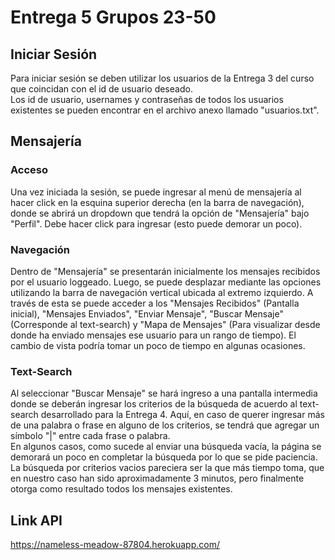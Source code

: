 # Entrega 5 Grupos 23-50

## Iniciar Sesión
Para iniciar sesión se deben utilizar los usuarios de la Entrega 3 del curso que coincidan con el id de usuario deseado.\
Los id de usuario, usernames y contraseñas de todos los usuarios existentes se pueden encontrar en el archivo anexo llamado "usuarios.txt".

## Mensajería
### Acceso
Una vez iniciada la sesión, se puede ingresar al menú de mensajería al hacer click en la esquina superior derecha (en la barra de navegación), donde se abrirá un dropdown que tendrá la opción de "Mensajería" bajo "Perfil". Debe hacer click para ingresar (esto puede demorar un poco).

### Navegación
Dentro de "Mensajería" se presentarán inicialmente los mensajes recibidos por el usuario loggeado. Luego, se puede desplazar mediante las opciones utilizando la barra de navegación vertical ubicada al extremo izquierdo. A través de esta se puede acceder a los "Mensajes Recibidos" (Pantalla inicial), "Mensajes Enviados", "Enviar Mensaje", "Buscar Mensaje" (Corresponde al text-search) y "Mapa de Mensajes" (Para visualizar desde donde ha enviado mensajes ese usuario para un rango de tiempo). El cambio de vista podría tomar un poco de tiempo en algunas ocasiones.

### Text-Search
Al seleccionar "Buscar Mensaje" se hará ingreso a una pantalla intermedia donde se deberán ingresar los criterios de la búsqueda de acuerdo al text-search desarrollado para la Entrega 4.
Aquí, en caso de querer ingresar más de una palabra o frase en alguno de los criterios, se tendrá que agregar un símbolo "|" entre cada frase o palabra.\
En algunos casos, como sucede al enviar una búsqueda vacía, la página se demorará un poco en completar la búsqueda por lo que se pide paciencia. La búsqueda por criterios vacios pareciera ser la que más tiempo toma, que en nuestro caso han sido aproximadamente 3 minutos, pero finalmente otorga como resultado todos los mensajes existentes.

## Link API
https://nameless-meadow-87804.herokuapp.com/
